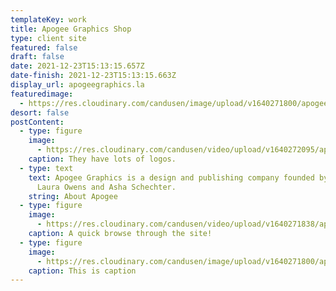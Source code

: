 ```yaml
---
templateKey: work
title: Apogee Graphics Shop
type: client site
featured: false
draft: false
date: 2021-12-23T15:13:15.657Z
date-finish: 2021-12-23T15:13:15.663Z
display_url: apogeegraphics.la
featuredimage:
  - https://res.cloudinary.com/candusen/image/upload/v1640271800/apogee_zdup45.jpg
desort: false
postContent:
  - type: figure
    image:
      - https://res.cloudinary.com/candusen/video/upload/v1640272095/apogee_logo_fdji7u.mp4
    caption: They have lots of logos.
  - type: text
    text: Apogee Graphics is a design and publishing company founded by artists
      Laura Owens and Asha Schechter.
    string: About Apogee
  - type: figure
    image:
      - https://res.cloudinary.com/candusen/video/upload/v1640271838/apogee_sitebrowse_xymhdb.mp4
    caption: A quick browse through the site!
  - type: figure
    image:
      - https://res.cloudinary.com/candusen/image/upload/v1640271800/apogee_zdup45.jpg
    caption: This is caption
---
```

